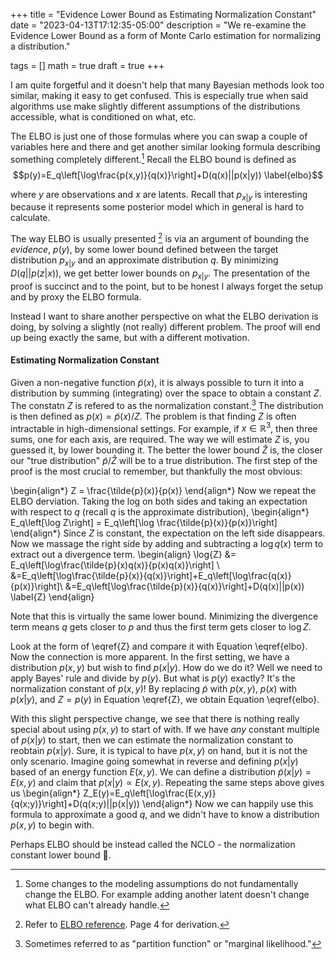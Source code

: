 +++
title = "Evidence Lower Bound as Estimating Normalization Constant"
date = "2023-04-13T17:12:35-05:00"
description = "We re-examine the Evidence Lower Bound as a form of Monte Carlo estimation for normalizing a distribution."

tags = []
math = true
draft = true
+++

I am quite forgetful and it doesn't help that many Bayesian methods look too similar, making it easy to get confused. This is especially true when said algorithms use make slightly different assumptions of the distributions accessible, what is conditioned on what, etc.

The ELBO is just one of those formulas where you can swap a couple of variables here and there and get another similar looking formula describing something completely different.[^1] Recall the ELBO bound is defined as
$$p(y)=E_q\left[\log\frac{p(x,y)}{q(x)}\right]+D(q(x)||p(x|y)) \label{elbo}$$

where $y$ are observations and $x$ are latents. Recall that $p_{x|y}$ is interesting because it represents some posterior model which in general is hard to calculate. 

The way ELBO is usually presented [^2] is via an argument of bounding the *evidence*, $p(y)$, by some lower bound defined between the target distribution $p_{x|y}$ and an approximate distribution $q$. By minimizing $D(q || p(z|x))$, we get better lower bounds on $p_{x|y}$. The presentation of the proof is succinct and to the point, but to be honest I always forget the setup and by proxy the ELBO formula. 

Instead I want to share another perspective on what the ELBO derivation is doing, by solving a slightly (not really) different problem. The proof will end up being exactly the same, but with a different motivation.

#### Estimating Normalization Constant

Given a non-negative function $\tilde{p}(x)$, it is always possible to turn it into a distribution by summing (integrating) over the space to obtain a constant $Z$. The constatn $Z$ is refered to as the normalization constant.[^3] The distribution is then defined as $p(x)=\tilde{p}(x)/Z$. The problem is that finding $Z$ is often intractable in high-dimensional settings. For example, if $x\in \mathbb{R}^3$, then three sums, one for each axis, are required. The way we will estimate $Z$ is, you guessed it, by lower bounding it. The better the lower bound $\hat{Z}$ is, the closer our "true distribution" $\tilde{p}/\hat{Z}$ will be to a true distribution. The first step of the proof is the most crucial to remember, but thankfully the most obvious:

\begin{align*}
Z = \frac{\tilde{p}(x)}{p(x)}
\end{align*}
Now we repeat the ELBO derviation. Taking the log on both sides and taking an expectation with respect to $q$ (recall $q$ is the approximate distribution),
\begin{align*}
E_q\left[\log Z\right] = E_q\left[\log \frac{\tilde{p}(x)}{p(x)}\right]
\end{align*}
Since $Z$ is constant, the expectation on the left side disappears. Now we massage the right side by adding and subtracting a $\log q(x)$ term to extract out a divergence term.
\begin{align}
\log{Z} &= E_q\left[\log\frac{\tilde{p}(x)q(x)}{p(x)q(x)}\right] \\
&=E_q\left[\log\frac{\tilde{p}(x)}{q(x)}\right]+E_q\left[\log\frac{q(x)}{p(x)}\right]\\
&=E_q\left[\log\frac{\tilde{p}(x)}{q(x)}\right]+D(q(x)||p(x)) \label{Z}
\end{align}

Note that this is virtually the same lower bound. Minimizing the divergence term means $q$ gets closer to $p$ and thus the first term gets closer to $\log Z$. 

Look at the form of \eqref{Z} and compare it with Equation \eqref{elbo}. Now the connection is more apparent. In the first setting, we have a distribution $p(x,y)$ but wish to find $p(x|y)$. How do we do it? Well we need to apply Bayes' rule and divide by $p(y)$. But what is $p(y)$ exactly? It's the normalization constant of $p(x,y)$! By replacing $\tilde{p}$ with $p(x,y)$, $p(x)$ with $p(x|y)$, and $Z=p(y)$ in Equation \eqref{Z}, we obtain Equation \eqref{elbo}.

With this slight perspective change, we see that there is nothing really special about using $p(x,y)$ to start of with. If we have *any* constant multiple of $p(x|y)$ to start, then we can estimate the normalization constant to reobtain $p(x|y)$. Sure, it is typical to have $p(x,y)$ on hand, but it is not the only scenario. Imagine going somewhat in reverse and defining $p(x|y)$ based of an energy function $E(x,y)$. We can define a distribution $\tilde{p}(x|y)=E(x,y)$ and claim that $p(x|y)\propto E(x,y)$. Repeating the same steps above gives us
\begin{align*}
Z_E(y)=E_q\left[\log\frac{E(x,y)}{q(x;y)}\right]+D(q(x;y)||p(x|y))
\end{align*}
Now we can happily use this formula to approximate a good $q$, and we didn't have to know a distribution $p(x,y)$ to begin with.


Perhaps ELBO should be instead called the NCLO - the normalization constant lower bound 🤔.

[^1]: Some changes to the modeling assumptions do not fundamentally change the ELBO. For example adding another latent doesn't change what ELBO can't already handle.
[^2]: Refer to [ELBO reference](https://www.cs.princeton.edu/courses/archive/fall11/cos597C/lectures/variational-inference-i.pdf). Page 4 for derivation.
[^3]: Sometimes referred to as "partition function" or "marginal likelihood."
